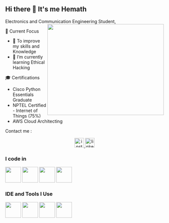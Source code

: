 ## Hi there 👋 It's me Hemath

Electronics and Communication Engineering Student,
<img align="right" width="370" height="290" src="https://i.pinimg.com/originals/47/f0/34/47f0342cec72b800463bf003eac1257e.gif">

🔭 Current Focus
- 🔭 To improve my skills and Knowledge                                              
- 🌱 I’m currently learning Ethical Hacking

🎓 Certifications
 - Cisco Python Essentials Graduate
 - NPTEL Certified - Internet of Things (75%)
 - AWS Cloud Architecting
   
Contact me : 
   <div align="center">
  <a href="https://www.instagram.com/hemath_massive/" target="_blank">
    <img src="https://img.shields.io/static/v1?message=Instagram&logo=instagram&label=&color=E4405F&logoColor=white&labelColor=&style=flat" height="30" alt="instagram logo"  />
  </a>
  
  <a href="https://www.linkedin.com/in/hemath2004/" target="_blank">
    <img src="https://img.shields.io/static/v1?message=LinkedIn&logo=linkedin&label=&color=0077B5&logoColor=white&labelColor=&style=flat" height="30" alt="linkedin logo"  />
  </a>
</div>

### I code in
<img height="50" width="50" src="https://img.icons8.com/color/48/000000/python.png" />     <img height="50" width="50" src="https://img.icons8.com/color/48/000000/html-5.png" />     <img height="50" width="50" src="https://img.icons8.com/color/48/000000/css3.png" /> 
    <img height="50" width="50" src="https://img.icons8.com/color/48/000000/javascript.png"/>

### IDE and Tools I Use
<img height="50" width="50" src="https://img.icons8.com/color/48/000000/visual-studio-code-2019.png"/> <img height="50" width="50" src="https://img.icons8.com/color/48/000000/pycharm.png"/> <img height="50" width="50" src="https://img.icons8.com/color/50/000000/git.png"/> <img height="50" width="50" src="https://img.icons8.com/doodle/48/000000/adobe-photoshop.png"/>


